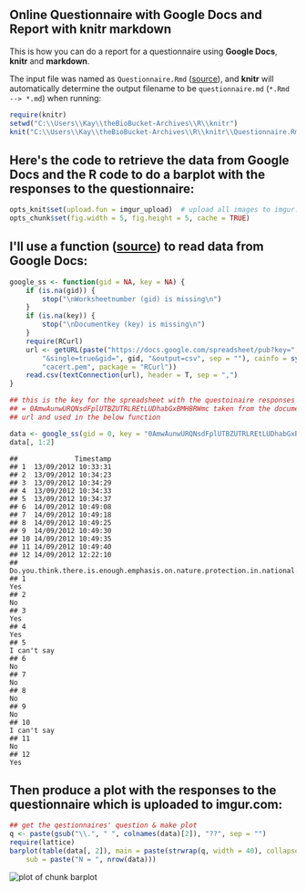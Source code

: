 ## Online Questionnaire with Google Docs and Report with knitr markdown
This is how you can do a report for a questionnaire using **Google Docs**, **knitr** and **markdown**.

The input file was named as `Questionnaire.Rmd`
([source](https://github.com/gimoya/theBioBucket-Archives/blob/master/R/knitr/Questionnaire.Rmd)),
and **knitr** will automatically determine the output filename to be
`questionnaire.md` (`*.Rmd --> *.md`) when running:


```r
require(knitr)
setwd("C:\\Users\\Kay\\theBioBucket-Archives\\R\\knitr")
knit("C:\\Users\\Kay\\theBioBucket-Archives\\R\\knitr\\Questionnaire.Rmd")
```


## Here's the code to retrieve the data from Google Docs and the R code to do a barplot with the responses to the questionnaire:


```r
opts_knit$set(upload.fun = imgur_upload)  # upload all images to imgur.com
opts_chunk$set(fig.width = 5, fig.height = 5, cache = TRUE)
```


## I'll use a function ([source](https://github.com/gimoya/theBioBucket-Archives/blob/master/R/Functions/google_ss.R)) to read data from Google Docs:


```r
google_ss <- function(gid = NA, key = NA) {
    if (is.na(gid)) {
        stop("\nWorksheetnumber (gid) is missing\n")
    }
    if (is.na(key)) {
        stop("\nDocumentkey (key) is missing\n")
    }
    require(RCurl)
    url <- getURL(paste("https://docs.google.com/spreadsheet/pub?key=", key, 
        "&single=true&gid=", gid, "&output=csv", sep = ""), cainfo = system.file("CurlSSL", 
        "cacert.pem", package = "RCurl"))
    read.csv(textConnection(url), header = T, sep = ",")
}

## this is the key for the spreadsheet with the questoinaire responses key
## = 0AmwAunwURQNsdFplUTBZUTRLREtLUDhabGxBMHBRWmc taken from the documents
## url and used in the below function

data <- google_ss(gid = 0, key = "0AmwAunwURQNsdFplUTBZUTRLREtLUDhabGxBMHBRWmc")
data[, 1:2]
```

```
##              Timestamp
## 1  13/09/2012 10:33:31
## 2  13/09/2012 10:34:23
## 3  13/09/2012 10:34:29
## 4  13/09/2012 10:34:33
## 5  13/09/2012 10:34:37
## 6  14/09/2012 10:49:08
## 7  14/09/2012 10:49:18
## 8  14/09/2012 10:49:25
## 9  14/09/2012 10:49:30
## 10 14/09/2012 10:49:35
## 11 14/09/2012 10:49:40
## 12 14/09/2012 12:22:10
##    Do.you.think.there.is.enough.emphasis.on.nature.protection.in.national.policies.
## 1                                                                               Yes
## 2                                                                                No
## 3                                                                               Yes
## 4                                                                               Yes
## 5                                                                       I can't say
## 6                                                                                No
## 7                                                                                No
## 8                                                                                No
## 9                                                                                No
## 10                                                                      I can't say
## 11                                                                               No
## 12                                                                              Yes
```


## Then produce a plot with the responses to the questionnaire which is uploaded to imgur.com:


```r
## get the qestionnaires' question & make plot
q <- paste(gsub("\\.", " ", colnames(data)[2]), "??", sep = "")
require(lattice)
barplot(table(data[, 2]), main = paste(strwrap(q, width = 40), collapse = "\n"), 
    sub = paste("N = ", nrow(data)))
```

![plot of chunk barplot](http://i.imgur.com/u511e.png) 

